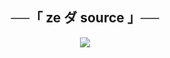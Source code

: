 <h2 align="center">
    ──「 ze ダ source 」──
</h2>

<p align="center">
  <img src="https://telegra.ph/file/611ee77edc1763ea2b07b.jpg">
</p>

